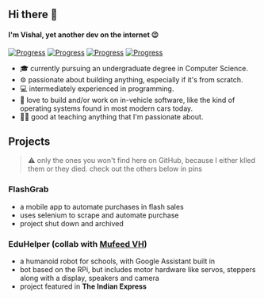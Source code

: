 ## Hi there 👋 
#### I'm Vishal, yet another dev on the internet :wink:
[![Progress](https://img.shields.io/badge/JavaScript-40%25-yellow)]() [![Progress](https://img.shields.io/badge/Rust-20%25-orange)]() [![Progress](https://img.shields.io/badge/Python-20%25-blue)]() [![Progress](https://img.shields.io/badge/Kotlin-20%25-green)]()
- 🎓 currently pursuing an undergraduate degree in Computer Science.
- ⚙️ passionate about building anything, especially if it's from scratch. 
- 💻 intermediately experienced in programming. 
- 🚗 love to build and/or work on in-vehicle software, like the kind of operating systems found in most modern cars today.
- 👨‍🏫 good at teaching anything that I'm passionate about.

## Projects
> ⚠️ only the ones you won't find here on GitHub, because I either klled them or they died. check out the others below in pins

### FlashGrab
* a mobile app to automate purchases in flash sales
* uses selenium to scrape and automate purchase
* project shut down and archived

### EduHelper (collab with [Mufeed VH](https://mufeedvh.com))
* a humanoid robot for schools, with Google Assistant built in
* bot based on the RPi, but includes motor hardware like servos, steppers along with a display, speakers and camera
* project featured in **The Indian Express**
